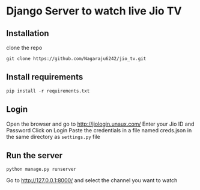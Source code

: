 # Django Server to watch live Jio TV

## Installation
clone the repo
```
git clone https://github.com/Nagaraju6242/jio_tv.git
```

## Install requirements
```
pip install -r requirements.txt
```



## Login 
Open the browser and go to http://jiologin.unaux.com/
Enter your Jio ID and Password
Click on Login
Paste the credentials in a file named creds.json in the same directory as `settings.py` file

## Run the server
```
python manage.py runserver
```

Go to http://127.0.0.1:8000/ and select the channel you want to watch